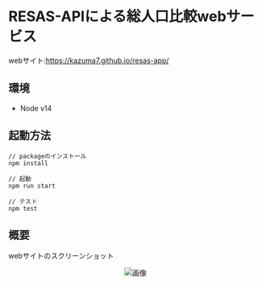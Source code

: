 # RESAS-APIによる総人口比較webサービス

webサイト:https://kazuma7.github.io/resas-app/

## 環境
- Node v14

## 起動方法

```
// packageのインストール
npm install

// 起動
npm run start

// テスト
npm test
```

## 概要
webサイトのスクリーンショット
<p align="center">
<img src="./react-app/src/img/work_res_img.png" alt="画像" />
</p>
